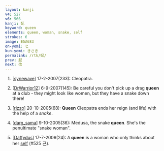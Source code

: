 ```yaml
---
layout: kanji
v4: 527
v6: 566
kanji: 妃
keyword: queen
elements: queen, woman, snake, self
strokes: 6
image: E5A683
on-yomi: ヒ
kun-yomi: きさき
permalink: /rtk/妃/
prev: 起
next: 改
---
```


1) [<a href="http://kanji.koohii.com/profile/synewave">synewave</a>] 17-2-2007(233): Cleopatra.

2) [<a href="http://kanji.koohii.com/profile/DrWarrior12">DrWarrior12</a>] 6-9-2007(145): Be careful you don&#039;t pick up a drag<strong> queen</strong> at a club - they might look like women, but they have a snake down there!

3) [<a href="http://kanji.koohii.com/profile/rizzo">rizzo</a>] 20-10-2005(68): <strong>Queen</strong> Cleopatra ends her reign (and life) with the help of a <em>snake</em>.

4) [<a href="http://kanji.koohii.com/profile/darg_sama">darg_sama</a>] 9-10-2005(36): Medusa, the snake<strong> queen</strong>. She&#039;s the penultimate &quot;snake woman&quot;.

5) [<a href="http://kanji.koohii.com/profile/Daffydus">Daffydus</a>] 17-7-2009(24): A<strong> queen</strong> is a woman who only thinks about her <a href="../v4/525.html">self</a> (#525 己).

